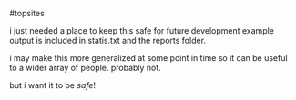 #topsites

i just needed a place to keep this safe for future development
example output is included in statis.txt and the reports folder.

i may make this more generalized at some point in time so it can be useful to a wider array of people. probably not.

but i want it to be *safe*!

